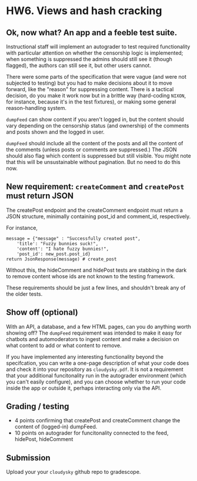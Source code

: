 # HW6.   Views and hash cracking

## Ok, now what?  An app and a feeble test suite.

Instructional staff will implement an autograder to test required functionality with particular attention on whether the censorship logic is implemented; when something is suppressed the admins should still see it (though flagged), the authors can still see it, but other users cannot.  

There were some parts of the specification that were vague (and were not subjected to testing) but you had to make decisions about it to move forward, like the "reason" for suppressing content.  There is a tactical decision, do you make it work now but in a brittle way (hard-coding `NIXON`, for instance, because it's in the test fixtures), or making some general reason-handling system.

`dumpFeed` can show content if you aren't logged in, but the content should vary depending on the censorship status (and ownership) of the comments and posts shown and the logged in user.  

`dumpFeed` should include all the content of the posts and all the content of the comments (unless posts or comments are suppressed.)  The JSON should also flag which content is suppressed but still visible.  You might note that this will be unsustainable without pagination.  But no need to do this now.


## New requirement:  `createComment` and `createPost` must return JSON

The createPost endpoint and the createComment endpoint must return a JSON structure, minimally containing post_id and comment_id, respectively.

For instance, 

    message = {"message" : "Successfully created post",
        'title': "Fuzzy bunnies suck!",
        'content': "I hate fuzzy bunnies!",
        'post_id': new_post.post_id}
    return JsonResponse(message) # create_post


Without this, the hideComment and hidePost tests are stabbing in the dark to remove content whose ids are not known to the testing framework.

These requirements should be just a few lines, and shouldn't break any of the older tests.

## Show off (optional)
With an API, a database, and a few HTML pages, can you do anything worth showing off?  The `dumpFeed` requirement was intended to make it easy for chatbots and automoderators to ingest content and make a decision on what content to add or what content to remove.  

If you have implemented any interesting functionality beyond the specifcation, you can write a one-page description of what your code does and check it into your repository as `cloudysky.pdf`.    It is not a requirement that your additional funcitonality run in the autograder environment (which you can't easily configure), and you can choose whether to run your code inside the app or outside it, perhaps interacting only via the API.

## Grading / testing  

- 4 points confirming that createPost and createComment change the content of (logged-in) dumpFeed.
- 10 points on autograder for funcitonality connected to the feed, hidePost, hideComment

## Submission

Upload your your `cloudysky` github repo to gradescope.
